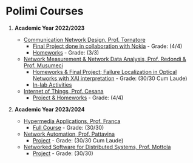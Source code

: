 # Polimi Courses 

1. **Academic Year 2022/2023**
	- [Communication Network Design, Prof. Tornatore](https://www11.ceda.polimi.it/schedaincarico/schedaincarico/controller/scheda_pubblica/SchedaPublic.do?&evn_default=evento&c_classe=787944&polij_device_category=DESKTOP&__pj0=0&__pj1=6cf9f649980ea5da1bd94c56742a763e)
		+ [Final Project done in collaboration with Nokia](https://github.com/hessamhz/elastic-optical-network-RGMLSA) - Grade: (4/4)
		+ [Homeworks](https://github.com/hessamhz/CND-lab) - Grade: (3/3)
	- [Network Measurement & Network Data Analysis, Prof. Redondi & Prof. Musumeci](https://www11.ceda.polimi.it/schedaincarico/schedaincarico/controller/scheda_pubblica/SchedaPublic.do?&evn_default=evento&c_classe=789251&polij_device_category=DESKTOP&__pj0=0&__pj1=a131336bb1374bbb3654ae2389ae0c41)
		+ [Homeworks & Final Project; Failure Localization in Optical Networks with XAI interpretation](https://github.com/hessamhz/NM-NDA) - Grade: (30/30 Cum Laude)
		+ [In-lab Activities](https://github.com/hessamhz/NM-NDA-lab)
	- [Internet of Things, Prof. Cesana](https://www11.ceda.polimi.it/schedaincarico/schedaincarico/controller/scheda_pubblica/SchedaPublic.do?&evn_default=evento&c_classe=789162&__pj0=0&__pj1=c1dbaf37062050beccca77d3aeebee4b)
		+ [Project & Homeworks](https://github.com/hessamhz/internet-of-things/tree/main) - Grade: (4/4)

3. **Academic Year 2023/2024**
	- [Hypermedia Applications, Prof. Franca](https://www4.ceda.polimi.it/manifesti/manifesti/controller/ManifestoPublic.do?EVN_DETTAGLIO_RIGA_MANIFESTO=evento&aa=2021&k_cf=225&k_corso_la=487&k_indir=MMF&codDescr=089318&lang=EN&semestre=2&idGruppo=4338&idRiga=271218)
		+ [Full Course](https://github.com/hessamhz/hypermedia-applications/tree/main) - Grade: (30/30)
	- [Network Automation, Prof. Pattavina](https://www11.ceda.polimi.it/schedaincarico/schedaincarico/controller/scheda_pubblica/SchedaPublic.do?&evn_default=evento&c_classe=766956&__pj0=0&__pj1=79d4ad3eeef6ce979a398b862ae9cdfa)
		+ [Project](https://github.com/hessamhz/SDON) - Grade: (30/30 Cum Laude)
 	- [Networked Software for Distributed Systems, Prof. Mottola](https://www11.ceda.polimi.it/schedaincarico/schedaincarico/controller/scheda_pubblica/SchedaPublic.do?&evn_default=evento&c_classe=789987&__pj0=0&__pj1=9eaf08c586a0fc6cce33be44a3e5dec8)
		+ [Project](https://github.com/hessamhz/ns-distributed-systems/tree/main) - Grade: (30/30)
